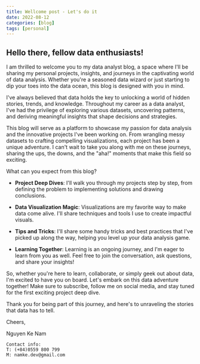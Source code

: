 ```yaml
---
title: Wellcome post - Let's do it
date: 2022-08-12
categories: [blog]
tags: [personal]
---
```


## Hello there, fellow data enthusiasts!

I am thrilled to welcome you to my data analyst blog, a space where I'll be sharing my personal projects, insights, and journeys in the captivating world of data analysis. Whether you're a seasoned data wizard or just starting to dip your toes into the data ocean, this blog is designed with you in mind.

I've always believed that data holds the key to unlocking a world of hidden stories, trends, and knowledge. Throughout my career as a data analyst, I've had the privilege of exploring various datasets, uncovering patterns, and deriving meaningful insights that shape decisions and strategies.

This blog will serve as a platform to showcase my passion for data analysis and the innovative projects I've been working on. From wrangling messy datasets to crafting compelling visualizations, each project has been a unique adventure. I can't wait to take you along with me on these journeys, sharing the ups, the downs, and the "aha!" moments that make this field so exciting.

What can you expect from this blog?

- **Project Deep Dives**: I'll walk you through my projects step by step, from defining the problem to implementing solutions and drawing conclusions.

- **Data Visualization Magic**: Visualizations are my favorite way to make data come alive. I'll share techniques and tools I use to create impactful visuals.

- **Tips and Tricks**: I'll share some handy tricks and best practices that I've picked up along the way, helping you level up your data analysis game.

- **Learning Together**: Learning is an ongoing journey, and I'm eager to learn from you as well. Feel free to join the conversation, ask questions, and share your insights!

So, whether you're here to learn, collaborate, or simply geek out about data, I'm excited to have you on board. Let's embark on this data adventure together! Make sure to subscribe, follow me on social media, and stay tuned for the first exciting project deep dive.

Thank you for being part of this journey, and here's to unraveling the stories that data has to tell.

Cheers,

Nguyen Ke Nam



    Contact info:
    T: (+84)0559 800 799
    M: namke.dev@gmail.com